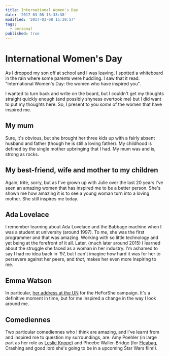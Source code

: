 ```yaml
---
title: International Women's Day
date: '2017-03-08 13:33:38'
modified: '2017-03-08 15:30:57'
tags:
  - personal
published: true
---
```

# International Women's Day

As I dropped my son off at school and I was leaving, I spotted a whiteboard in the rain where some parents were huddling. I saw that it read: "International Women's Day: the women who have inspired you".

I wanted to turn back and write on the board, but I couldn't get my thoughts straight quickly enough (and possibly shyness overtook me) but I did want to put my thoughts here. So, I present to you _some_ of the women that have inspired me.

<!--more-->

## My mum

Sure, it's obvious, but she brought her three kids up with a fairly absent husband and father (though he is still a loving father). My childhood is defined by the single mother upbringing that I had. My mum was and is, strong as rocks.

## My best-friend, wife and mother to my children

Again, trite, sorry, but as I've grown up with Julie over the last 20 years I've seen an amazing women that has inspired me to be a better person. She's shown me how amazing it is to see a young woman turn into a loving mother. She still inspires me today.

## Ada Lovelace

I remember learning about Ada Lovelace and the Babbage machine when I was a student at university (around 1997). To me, she was the first programmer and that was amazing. Working with so little technology and yet being at the forefront of it all. Later, (much later around 2015) I learned about the struggle she faced as a woman in her industry. I'm ashamed to say I had no idea back in '97, but I can't imagine how hard it was for her to persevere against her peers, and *that*, makes her even more inspiring to me.

## Emma Watson

In particular, [her address at the UN](/ethos#being-inspired-to-speak-up) for the HeForShe campaign. It's a definitive moment in time, but for me inspired a change in the way I look around me.

## Comediennes

Two particular comediennes who I think are amazing, and I've learnt from and inspired me to question my surroundings, are: Amy Poehler (in large part as her role as [Leslie Knope](/ethos#find-the-right-path-for-ourselves)) and Phoebe Waller-Bridge (for [Fleabag](https://www.youtube.com/watch?v=hYmENGPlNMk), Crashing and good lord she's going to be in a upcoming Star Wars film!).







